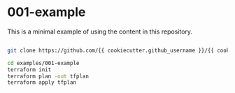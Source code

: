 # 001-example

This is a minimal example of using the content in this repository.

````bash

git clone https://github.com/{{ cookiecutter.github_username }}/{{ cookiecutter.repo_name }}.git

cd examples/001-example
terraform init
terraform plan -out tfplan
terraform apply tfplan

````

<!-- BEGIN_TF_DOCS -->

<!-- END_TF_DOCS -->